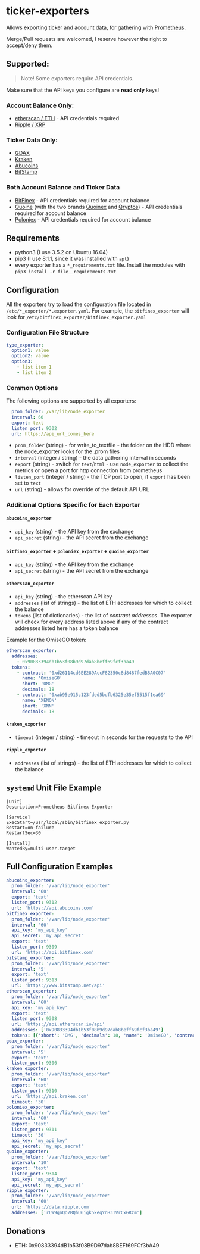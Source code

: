 # ticker-exporters

Allows exporting ticker and account data, for gathering with [Prometheus](https://prometheus.io).

Merge/Pull requests are welcomed, I reserve however the right to accept/deny them.

## Supported:
> Note! Some exporters require API credentials.

Make sure that the API keys you configure are **read only** keys!

### Account Balance Only:
*   [etherscan / ETH](https://etherscan.io) - API credentials required
*   [Ripple / XRP](https://xrpcharts.ripple.com/)

### Ticker Data Only:
*   [GDAX](https://www.gdax.com)
*   [Kraken](https://www.kraken.com)
*   [Abucoins](https://abucoins.com/)
*   [BitStamp](https://www.bitstamp.net)

### Both Account Balance and Ticker Data
*   [BitFinex](https://www.bitfinex.com) - API credentials required for account balance
*   [Quoine](https://www.quoine.com) (with the two brands [Quoinex](https://trade.quoinex.com) and [Qryptos](https://trade.qryptos.com)) - API credentials required for account balance
*   [Poloniex](https://poloniex.com) - API credentials required for account balance

## Requirements
*   python3 (I use 3.5.2 on Ubuntu 16.04)
*   pip3 (I use 8.1.1, since it was installed with `apt`)
*   every exporter has a `*_requirements.txt` file. Install the modules with `pip3 install -r file__requirements.txt`

## Configuration
All the exporters try to load the configuration file located in `/etc/*_exporter/*.exporter.yaml`. For example, the
`bitfinex_exporter` will look for `/etc/bitfinex_exporter/bitfinex_exporter.yaml`

### Configuration File Structure
```yaml
type_exporter:
  option1: value
  option2: value
  option3:
    - list item 1
    - list item 2
```

### Common Options
The following options are supported by all exporters:
```yaml
  prom_folder: /var/lib/node_exporter
  interval: 60
  export: text
  listen_port: 9302
  url: https://api_url_comes_here
```

*   `prom_folder` (string) - for write_to_textfile - the folder on the HDD where the node_exporter looks for the .prom files
*   `interval` (integer / string) - the data gathering interval in seconds
*   `export` (string) - switch for `text`/`html` - use `node_exporter` to collect the metrics or open a port for http connection from prometheus
*   `listen_port` (integer / string) - the TCP port to open, if `export` has been set to `text`
*   `url` (string) - allows for override of the default API URL

### Additional Options Specific for Each Exporter
#### `abucoins_exporter`
*   `api_key` (string) - the API key from the exchange
*   `api_secret` (string) - the API secret from the exchange


#### `bitfinex_exporter` + `poloniex_exporter` + `quoine_exporter`
*   `api_key` (string) - the API key from the exchange
*   `api_secret` (string) - the API secret from the exchange

#### `etherscan_exporter`
*   `api_key` (string) - the etherscan API key
*   `addresses` (list of strings) - the list of ETH addresses for which to collect the balance
*   `tokens` (list of dictionaries) - the list of *contract addresses*. The exporter will check for every address listed above if any of the contract addresses listed here has a token balance

Example for the OmiseGO token:
```yaml
etherscan_exporter:
  addresses:
    - 0x90833394db1b53f08b9d97dab8beff69fcf3ba49
  tokens:
    - contract: '0xd26114cd6EE289AccF82350c8d8487fedB8A0C07'
      name: 'OmiseGO'
      short: 'OMG'
      decimals: 18
    - contract: '0xab95e915c123fded5bdfb6325e35ef5515f1ea69'
      name: 'XENON'
      short: 'XNN'
      decimals: 18
```

#### `kraken_exporter`
*   `timeout` (integer / string) - timeout in seconds for the requests to the API

#### `ripple_exporter`
*   `addresses` (list of strings) - the list of ETH addresses for which to collect the balance

## `systemd` Unit File Example
```
[Unit]
Description=Prometheus Bitfinex Exporter

[Service]
ExecStart=/usr/local/sbin/bitfinex_exporter.py
Restart=on-failure
RestartSec=30

[Install]
WantedBy=multi-user.target
```

## Full Configuration Examples
```yaml
abucoins_exporter:
  prom_folder: '/var/lib/node_exporter'
  interval: '60'
  export: 'text'
  listen_port: 9312
  url: 'https://api.abucoins.com'
bitfinex_exporter:
  prom_folder: '/var/lib/node_exporter'
  interval: '60'
  api_key: 'my_api_key'
  api_secret: 'my_api_secret'
  export: 'text'
  listen_port: 9309
  url: 'https://api.bitfinex.com'
bitstamp_exporter:
  prom_folder: '/var/lib/node_exporter'
  interval: '5'
  export: 'text'
  listen_port: 9313
  url: 'https://www.bitstamp.net/api'
etherscan_exporter:
  prom_folder: '/var/lib/node_exporter'
  interval: '60'
  api_key: 'my_api_key'
  export: 'text'
  listen_port: 9308
  url: 'https://api.etherscan.io/api'
  addresses: ['0x90833394db1b53f08b9d97dab8beff69fcf3ba49']
  tokens: [{'short': 'OMG', 'decimals': 18, 'name': 'OmiseGO', 'contract': '0xd26114cd6EE289AccF82350c8d8487fedB8A0C07'}, {'short': 'INSP', 'decimals': 0, 'name': 'INS Promo', 'contract': '0x52903256dd18d85c2dc4a6c999907c9793ea61e3'}, {'short': 'VIU', 'decimals': 18, 'name': 'VIU', 'contract': '0x519475b31653e46d20cd09f9fdcf3b12bdacb4f5'}, {'short': 'DATA', 'decimals': 18, 'name': 'DATAcoin', 'contract': '0x0cf0ee63788a0849fe5297f3407f701e122cc023'}, {'short': 'XNN', 'decimals': 18, 'name': 'XENON', 'contract': '0xab95e915c123fded5bdfb6325e35ef5515f1ea69'}]
gdax_exporter:
  prom_folder: '/var/lib/node_exporter'
  interval: '5'
  export: 'text'
  listen_port: 9306
kraken_exporter:
  prom_folder: '/var/lib/node_exporter'
  interval: '60'
  export: 'text'
  listen_port: 9310
  url: 'https://api.kraken.com'
  timeout: '30'
poloniex_exporter:
  prom_folder: '/var/lib/node_exporter'
  interval: '60'
  export: 'text'
  listen_port: 9311
  timeout: '30'
  api_key: 'my_api_key'
  api_secret: 'my_api_secret'
quoine_exporter:
  prom_folder: '/var/lib/node_exporter'
  interval: '10'
  export: 'text'
  listen_port: 9314
  api_key: 'my_api_key'
  api_secret: 'my_api_secret'
ripple_exporter:
  prom_folder: '/var/lib/node_exporter'
  interval: '60'
  url: 'https://data.ripple.com'
  addresses: ['rLW9gnQo7BQhU6igk5keqYnH3TVrCxGRzm']
```

## Donations
*   ETH: 0x90833394dB1b53f08B9D97dab8BEFf69FCf3bA49
